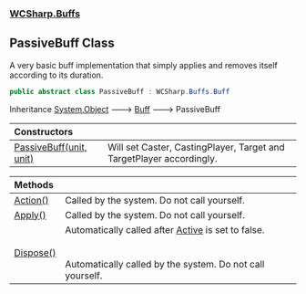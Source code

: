 ### [WCSharp.Buffs](WCSharp.Buffs.md 'WCSharp.Buffs')

## PassiveBuff Class

A very basic buff implementation that simply applies and removes itself according to its duration.

```csharp
public abstract class PassiveBuff : WCSharp.Buffs.Buff
```

Inheritance [System.Object](https://docs.microsoft.com/en-us/dotnet/api/System.Object 'System.Object') &#129106; [Buff](WCSharp.Buffs.Buff.md 'WCSharp.Buffs.Buff') &#129106; PassiveBuff

| Constructors | |
| :--- | :--- |
| [PassiveBuff(unit, unit)](WCSharp.Buffs.PassiveBuff.PassiveBuff(War3Api.Common.unit,War3Api.Common.unit).md 'WCSharp.Buffs.PassiveBuff.PassiveBuff(War3Api.Common.unit, War3Api.Common.unit)') | Will set Caster, CastingPlayer, Target and TargetPlayer accordingly. |

| Methods | |
| :--- | :--- |
| [Action()](WCSharp.Buffs.PassiveBuff.Action().md 'WCSharp.Buffs.PassiveBuff.Action()') | Called by the system. Do not call yourself. |
| [Apply()](WCSharp.Buffs.PassiveBuff.Apply().md 'WCSharp.Buffs.PassiveBuff.Apply()') | Called by the system. Do not call yourself. |
| [Dispose()](WCSharp.Buffs.PassiveBuff.Dispose().md 'WCSharp.Buffs.PassiveBuff.Dispose()') | Automatically called after [Active](WCSharp.Buffs.Buff.Active.md 'WCSharp.Buffs.Buff.Active') is set to false.<br/><br/><br/>Automatically called by the system. Do not call yourself. |
